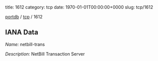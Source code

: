 title: 1612
category: tcp
date: 1970-01-01T00:00:00+0000
slug: tcp/1612

[portdb](/) / [tcp](/category/tcp.html) / 1612


## IANA Data

_Name:_ netbill-trans

_Description:_ NetBill Transaction Server

